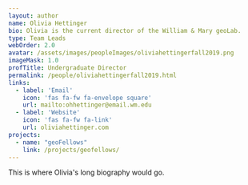 ```yaml
---
layout: author
name: Olivia Hettinger
bio: Olivia is the current director of the William & Mary geoLab.
type: Team Leads
webOrder: 2.0
avatar: /assets/images/peopleImages/oliviahettingerfall2019.png
imageMask: 1.0
profTitle: Undergraduate Director
permalink: /people/oliviahettingerfall2019.html 
links:
  - label: 'Email'
    icon: 'fas fa-fw fa-envelope square'
    url: mailto:ohhettinger@email.wm.edu
  - label: 'Website'
    icon: 'fas fa-fw fa-link'
    url: oliviahettinger.com
projects:
  - name: "geoFellows"
    link: /projects/geofellows/
---
```

This is where Olivia's long biography would go.